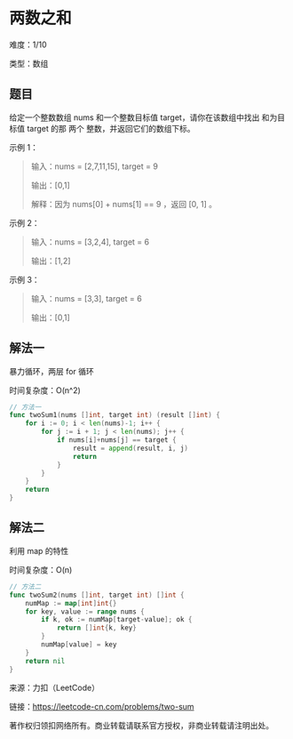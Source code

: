 # 两数之和

难度：1/10

类型：数组

## 题目
给定一个整数数组 nums 和一个整数目标值 target，请你在该数组中找出 和为目标值 target  的那 两个 整数，并返回它们的数组下标。

示例 1：

> 输入：nums = [2,7,11,15], target = 9
> 
> 输出：[0,1]
> 
> 解释：因为 nums[0] + nums[1] == 9 ，返回 [0, 1] 。

示例 2：

> 输入：nums = [3,2,4], target = 6
> 
> 输出：[1,2] 

示例 3：

> 输入：nums = [3,3], target = 6
> 
> 输出：[0,1]


## 解法一
暴力循环，两层 for 循环

时间复杂度：O(n^2)

```go
// 方法一
func twoSum1(nums []int, target int) (result []int) {
	for i := 0; i < len(nums)-1; i++ {
		for j := i + 1; j < len(nums); j++ {
			if nums[i]+nums[j] == target {
				result = append(result, i, j)
				return
			}
		}
	}
	return
}
```

## 解法二

利用 map 的特性

时间复杂度：O(n)

```go
// 方法二
func twoSum2(nums []int, target int) []int {
	numMap := map[int]int{}
	for key, value := range nums {
		if k, ok := numMap[target-value]; ok {
			return []int{k, key}
		}
		numMap[value] = key
	}
	return nil
}
```

来源：力扣（LeetCode）

链接：https://leetcode-cn.com/problems/two-sum

著作权归领扣网络所有。商业转载请联系官方授权，非商业转载请注明出处。
